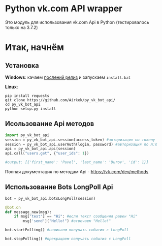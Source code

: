 Python vk.com API wrapper
=========================

Это модуль для использования vk.com Api в Python (тестировалось только на 3.7.2)

Итак, начнём
==========

Установка
-------

**Windows**: качаем [послений релиз](https://github.com/Airkek/py_vk_bot_api/releases) и запускаем `install.bat`

**Linux**:

```console
pip install requests
git clone https://github.com/Airkek/py_vk_bot_api/
cd py_vk_bot_api
python setup.py install
```

Исользование Api методов
-----

```python
import py_vk_bot_api
session = py_vk_bot_api.session(access_token) #авторизация по токену
session = py_vk_bot_api.userAuth(login, password) #авторизация по л:п
api = py_vk_bot_api.api(session)
api.call("users.get", {"user_ids": 1})

#output: [{'first_name': 'Pavel', 'last_name': 'Durov', 'id': 1}]
```

Полная документация по методам Api - https://vk.com/dev/methods

Использование Bots LongPoll Api
-----

```python
bot = py_vk_bot_api.botsLongPoll(session)

@bot.on
def message_new(msg):
    if msg['text'] == "Hi": #если текст сообщения равен "Hi"
        msg['send']("Hello!") #отвечаем "Hello!"

bot.startPolling() #начинаем получать события с LongPoll

bot.stopPolling() #прекращаем получать события с LongPoll
```
